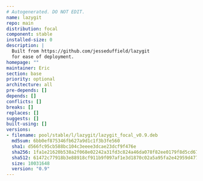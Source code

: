 ```yaml
---
# Autogenerated. DO NOT EDIT.
name: lazygit
repo: main
distribution: focal
component: stable
installed-size: 0
description: |
  Built from https://github.com/jesseduffield/lazygit
  for ease of deployment.
homepage: ""
maintainer: Eric
section: base
priority: optional
architecture: all
pre-depends: []
depends: []
conflicts: []
breaks: []
replaces: []
suggests: []
built-using: []
versions:
- filename: pool/stable/l/lazygit/lazygit_focal_v0.9.deb
  md5sum: 6bb0ef875346fb627a9d1c1f3b3fe560
  sha1: d566fc95cb588bc104c3eeee3dcae23dcf9f476e
  sha256: 1fa1e21620b538a2f068e02242a31fd3c824a46da078f82ee0179f8d5cd67ed3
  sha512: 61472c77918b3e88918cf911b9f097af1e3d1870c02a5a95fa2e42959d477fe55024e62e6c867ccd52cce03777f1a9d9de8d6dc729271c985f4673f0b203d63c
  size: 10031648
  version: "0.9"
---
```

